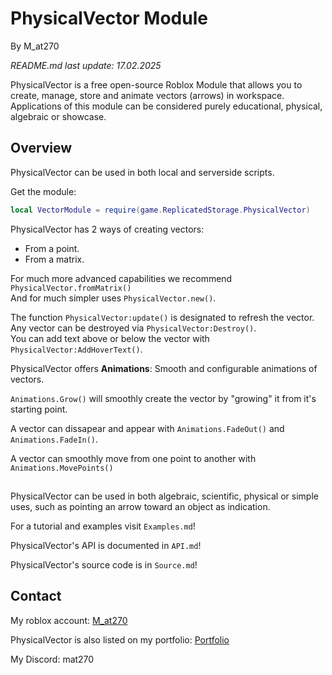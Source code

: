 # PhysicalVector Module
By M_at270

*README.md last update: 17.02.2025*

PhysicalVector is a free open-source Roblox Module that allows you to create, manage, store and animate vectors (arrows) in workspace.
Applications of this module can be considered purely educational, physical, algebraic or showcase.

## Overview
PhysicalVector can be used in both local and serverside scripts. <br>

Get the module:
```lua
local VectorModule = require(game.ReplicatedStorage.PhysicalVector)
```

PhysicalVector has 2 ways of creating vectors:
  - From a point.
  - From a matrix.

For much more advanced capabilities we recommend `PhysicalVector.fromMatrix()` <br>
And for much simpler uses `PhysicalVector.new()`.

The function `PhysicalVector:update()` is designated to refresh the vector. <br>
Any vector can be destroyed via `PhysicalVector:Destroy()`. <br>
You can add text above or below the vector with `PhysicalVector:AddHoverText()`.

PhysicalVector offers **Animations**: Smooth and configurable animations of vectors.

`Animations.Grow()` will smoothly create the vector by "growing" it from it's starting point. <br>

A vector can dissapear and appear with `Animations.FadeOut()` and `Animations.FadeIn()`.

A vector can smoothly move from one point to another with `Animations.MovePoints()`
##
PhysicalVector can be used in both algebraic, scientific, physical or simple uses, such as pointing an arrow toward an object as indication.

For a tutorial and examples visit `Examples.md`!

PhysicalVector's API is documented in `API.md`!

PhysicalVector's source code is in `Source.md`!

## Contact

My roblox account: <a href="https://www.roblox.com/users/1368132378/profile">M_at270</a> <br>

PhysicalVector is also listed on my portfolio: <a href="https://devforum.roblox.com/t/for-hire-ui-designer-full-stack-scripter-portfolio/3459676">Portfolio</a> <br>

My Discord: mat270

